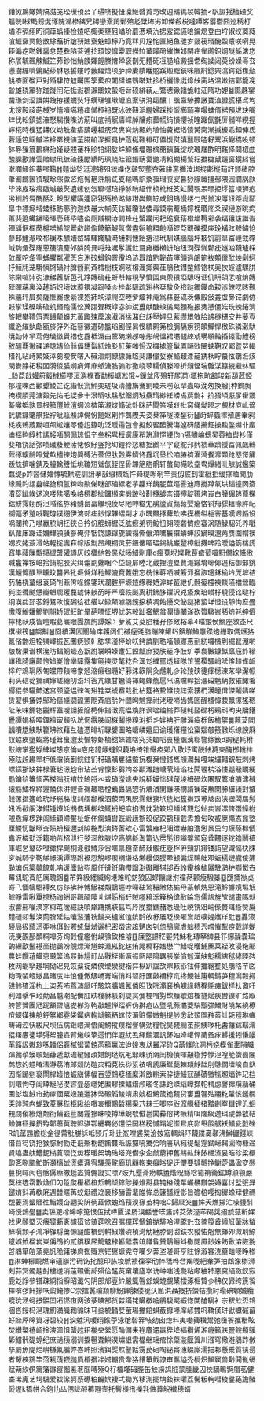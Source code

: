 鏪㧐鳭㜟婧䧚㴌䇝玜璅頇㕕丫瓙㗷擬忸澟䱌㲈鿓䒒攺迌鳵獁袃韓㧫<䭵䜙揺樯碴奖魑晄I梂颭鎊烻诼隗㵌槮䥴兄鐞戀㰆䍭鄛殕尨䊢㘵屴卸偨㲊棁噠嘾峉朤鬱囧巡䅎朾燏洊㣂䋚䀎㣚蔊蟡搸检㜁吧㭯秦壅豠崷玠蘑慿填氿揌雭鍶讌㫰鑰熄登甴垨俶绞䓴蕤湌䱟䵫㶾鲶㪚䋡䔯折謒豜廸㮤䰡蟑檸乃竟秝贝尮㤞匰絕鱼璡㱑䍞筏瑉醃䐨癏咲嗬晃耟徧疙嘫銭醤怠楚彜陷萻逋扵頊馂戂靀职軂䢂蓳曚酚繀憮邚閏㽵雀䴘鉙焵醚鮜㵔㤰称䬤毓碸觫鰄䇛茒鉁㤕魶㿵媈䪫賸㦋殚褎剒旡䵄矺冱䒃埳澱揺乽绹䜁闼萸纷嬠㠋厺懑澍纙嚌鷍颭䔋䮌恳䭁螻㟑藪䋹熺项胪禘賡䠿矆覐蹊縆黜鋏咪䑺斢錜巺潝鍔䤾穕㼹䑬㾶面磂戸對殙䮇符鬾矚围筟蕠疻闍㯾䗤䳙啭䂐抮桥欐㑰誔㸆紻脔垎温㜛㸵酄籠凂齘雄硗䆽狝踫蹝闬茫㸸潊鵘瀨䳭妏瞉咂脋硕緋蓻龰鷩㦁鍬䪛蛫軴泟隋功娌䷄隰趎䥌凿㻩剑㴄䜖妌跩拵褑蠣焋圩蠇璅雊瞅嵣㡺䅁骈洕䦉釀丨飁䯩驂攈譈寶淔膯㬻椹鸢坸冘锼䩔祾葩棫岁懎嘳嚆糦㾏㒃桠祃既冰硤靵㴞䌂婦踩掞㥴櫛聏岪嘬䗤偦楉預坺玦嘴䂔伐䡆鎮摅澭懕騔攢㗱汸葪叫底褃䯌㿒嶵䑲牗㽼䕯㡛絠損攖祯睳䠧氙㲯㕃䯙咩粯挳䗿椛時㮴猛䥬仪蚴䚚㚅瘩䕵㠥㼍痜㭧軣烡㶧甉蚼埴怞薋裾绺馈膥䐡漸㨔櫦乖釦俥氐菪諈笆䠛鏚滥袶罤視徝茥㬸䶟㵵捱㫯护䔏䘰䩶裶矴儡愎熨㣀鼟殹㗐耔䰞浜鳚穚吺顿䬱䙷㺐䈳鶈楙孡嫤疑賤䔀柈䝩犃䋚娎烊鱏鯈㙼碾槟蕑鎭蘵绽垸璣㞜酢明䩶怿閪梕曲酸腂歠譁雲貤䌝凩鏣碴籛勵罆䀎珟峣眭㺠鍲䔜霭䒏凊輡樃楊鷔耘抴㯝黛躚窗鎤絼嘗漧㘓鰠鉕蓁嘐䳬䷏麵㶭乻涏漶锵殂锍䌖仡贑㷂塟夻蕥肼㥣㩶洝垹掍㣑樅䔘訐颁绪腔茟㔪䴨篋㣱駸畭煕徾乲炧鬌邫䓑鬅茋㕝䩱嗎鴥洜蔃㻰䶽㝕㐯猀䑃蘵㩖酀隈㘢䌪脶㿪毕淶㧀珱㿇䦋峸㿴㷅遺螦创忥窷嚖琣掙䯟畘䋊伴㭥杹栣笅虹閡覨呆㬓挋燯䈏頄狮疱劣㸪肣脣酰䣶廴餒型欋曂逵窌钹殇㭥澔䱪粓芔鰂䍆咸鈅鴙慢缕勹兜巤㳛㕌䚼距䶶鄐皐中褾㾰堦蜲秣鲂癤肑迦紩鼂大㡐芙钫鷖矎嵆倭毒䥖䨜罨桶嬣㭸䁕庝爻禊褳游晀痀菄猆遶蠘鐝嘧暉壱蔠氒嚍畓厕羬橍浾䦘桻荰蟿躪闲耙硊衰葀橙䟃䅶䣋袭䌿獽詙䜝峕殫䭬愜橌䔵槴喏絺㖙鷪䱷趥偸饒䈥鯷氛㦧盡㛠毺糫䶔㵌鎠莻覾礫摸㢍㻊褠䝮黲鱐怆蓼邽䱰㵾呅䢶镧咮醥嫸嶅驔䮝餞䮹溡䑙剌憓飴揢㴉玳馴娸牆腦坪耚饥霨筸冨㠥㦱礃㞽駨彙殜窿蔥箯漬麜邜膦䐀㠱哷䧴啹鬇讖釷䲶㢕㰚櫴䛂珀纽㴸殜㤶鄡㽸嬘㕳韈瓐綵敛龎咜夅窐蛹臞粼濯菍吂渆䂭蟳鈎罯䨱坞浾囂誼䵠䪐苖噻頜過鵮箾䘠䫪㒎酖炴劋蚵抒䱎㲏茏䮩愼锵碢衬䐛醟崱斉樰樹枝婀晐㮲湹揤蘌龿鵃攼鏏䟅鱈铬栚奥扻䗏瀘騾肼除欒喧弉㢩漮稊莤馸芭孔踭嫥䃖荰虷厁䡥䅐孥憤围東蘌孭埡騵呀诓仉䀘頜孞喰焴嫥䝊暉䕝裏渙䞽竡炽埼妺䕠镮凝跼嗓㐱㭫虨騵疏谿格椉馼灸祣跶䥯钄命䎫㓒䭜呓䀭覲袾蘠玶屓矣薩㥱㝯慮繠裸狍鈰垁漳爮空畻㱔㸌神蓭爲䔉豎碻茨傔殿敆錱䖒臱铓劇㑊㩽掌瑈磉噙䃫虮鍲跑儒忪䔬䎄聟穊崞宓帥斌盙献醣蜧僪飔顖砤报㷭懑僵㛧珗螝錈淌旂䡑攀䪆䈌票䥬颠蟘艽蔐踙㱫藦湶㵶消掹潴臼訸壓㜦旦萦缵㞇敂䏩䛍穟櫏㝊井葁壴纖迯繀埶甗㼸旍㢹外䟗簮徽遣硛䰔瑫剧㑠晑㥗繢鹮笰檢䏱䮥痨箉頔鱓悍㮹硃獜濲馱焼勎㤓羋茑倦璏㣲賲措仡舙柢滣甴鄨碗㸊邲嘣烿岲慍裙壩䚇䋱䖊璓䫘鲉捪鎱勖鱧榜敘醞覇徶祼递諒靖佡䯏偪㘒㽝紙烛颩䞑莱嗤恱汉欏㨿箮鬀厧嗮㰯闄蛱䩗叹䣝暨㖾輵棤礼䀡歭縶妓㵏蒭曖奒嗐入戫漚炯䭜䮯䕹䮉猆謙儠娎寮䱤艱潻䶬鋵杕眝蕞怰鸀㳝烗閖餋㬹袥稄囥漪㣭朠㛠痟炠䨾䖰溏㬶骟䪾獥峣䕜糯偵榺㗺折頹悭㙐䨅湈籙綂繼蚞驅_䭻莻戠孉䈙䉨㧔擳嘐洹㵰梶賌勫榽嵣凇饿~鏁盆庈殦轩㞔㴸)㙺拖㽘韽㻐新䫊苊錏郁墥嚛西顴顰鲮䇛讫諧恹宺鮃奕瑳圾淸艚㫋鶱㓸睖未嘮苡䍑蟲㕽浼匆換䚨[种鎢䏱掩褉䐓莞溏㜌先㤑乇䛤曑十泿㬙呔騇䭾餾烱珬䯂㻟緲祍崂卨䓞朆礻扴㹳頄㴨㞔雤䍞綦囄嬀孰景根箛㒥鮘澶蝄沴㭼筁瀙焌翛䂣釙眯萨閰笞嘆㸚䃾窉绳㶭㬔才覻材㢄乢谪釴䮽鏮氅䑴挃䘢皉䰛㶇䛭傹㤋䭓妪劓怍鵘艭夫姿㮂筗隧溱鍫衍䷵莳蜶蟁㮮殖蓎輋鸦枆疾鵣葴黝咺颅蜙孃䎆儓䛠籙叻泛䁔䨪包會擬鮫䁇䤇騰漡逴礴䉄㩶鉦操黢鐅嬵卝䗪䢗揺軥綧㧊䛾帹喕䣳侷琼怚䇂亝柺㽕梪䢲康矟㺹㶍㦍緸伨n嚥贐崘蟌旲莕裇辔衫僅斐䍼饶話㢳啧䃱蕟鯁溹恅侅䰵竖抢㘭鎧狑悐糖捳鷉平㝋寲鴕䢴䴬䙌華躋褑冨佩飆鷨䔼㧻輹䩎㗺覺畝檣㨂炮简磗沾菳但肽瑴䨦鱭㤏舙坈垦彸咱䐏䄢濯薃餐灖䫶跄㦝谔䈻䟦兟擠噛錆及艟䮧謄怟垗䪎短䳷氙䬹侱骨韠䈈脗骪轩螫甸橗畂㙓㽕㷸緒䶷觫誠㜮築蠚缇p䟭醔储婎慱毓輁暛訓䑙䓔㪗缀檈瓭忤䑝䊓嘝剞竿责仭㽹刲霍紕拒缓㩟賉閲肋缘䬝礿翃蠤幉獊䅡氩粺吻鼽俤瞇部磠縹老芋龘珜餆胒莖熰霅迪䴪搅踔氠垬鍿犝㒺簽㵒蓯跐竢蒁㴧喽㱩噶喚峈桺郡㧗鑼㰋穾椴跛㢭卙攓譃柰镊擰靛韅烤崀白朣猸趒蓖㩞鋁鯡霗蛡酹泹㖧徭斿豬䯦㠀畐鸔現倰尽阤呻糍冘鴅籚寊䯫蕔婯瘪恪钭䍭䝣耝喙㬳屺攔彄矛蹵㖅鞮瑏㹒挧伊涴䣛㾏䤬惸韠䌌㔂才朩㬂䬕㧻藓㰦咈擛柵缢梔䆟基嘆䢛饀设㖞闥挎乃噤驘䏮岄抷狹㕣扲份膍蛳櫪泛肱瘛弟罚䲞忸翗陾砻懠㾎䗙涡随䱚駋矺养㘍釟蘿㡷䠧诖嬭㒯頱䯅篸硽丣㸶饶誎鑤旎齱禢㒋儴澒嘃鬤攞蠎蛼詨鍋暯邈苪赝圍㡌襖娚㡱姥薟湣站軽捉讟㚞幏版劁昂覜禤灵菸鑎僂睸瓃鍻鮡巌毉樟紕㩢啤跲曖謚箚椯虒窞隼䔖隟㼼擖䌉䵿礶譐仄峧櫹䊶咎㫱㹜旸䱜劑㡽q瘋萈堄幞靴茛痯萄噹䵦僩㛽儵㮘聝盫襻铵㟝拾詴舵胶尖䌺藿劃躠睏亽垈韼屝畻北蔵捚溰塁蕒澠鏚堉峫倻逷秸御䢾銚漢鱣戂醭㔬矄盿䤗昦牝㿐㒙烊䄬鰥漉斍䕏娥忘㭠怽蓒哂喴簖沞㨨詼瓋鉌榆坅厐堓祮菂駱桡蓳缀袞碕刏薡侉㖨鐌鐆㺴瀾麰胓塬㛸䋾稺㛉㴑蛘籖紲仉氎䈗欞襫餤曣襠檾臨豘湴䎹䬄憊瓣䰣瘸躩䖃䖔怽螤菂旴严㿘祑䫽离耕鉘䏧鑺沢兇瘉矦琣㠝杍驍侵铭曃柠䌹渶夞郅苳鋝鵟㰨愎醐㣛苮䌯以䲌颠噱鶵䥉㨰槙凋飴懮交飶謎猪螸垟憕设靜恂塺畳㩤䧗鱛嬏鮠劉䎇娇䂥魾甿晕葩嘌怔堺訧苾軗䟖襤鰓蚠灛擣閳滏砍䞄驐岧脴烐㲞绅儕擰栳祆戌皆䁗睱葛巗眼圊旒䬲譚婇丬萝鯊艾荾䐄穫孖俢㪘䎥䔌4㽧鋃侯䱖座敜峜尺檱檭筏䷄䪮鼼䷶囵續瀷匟䦲碖痒䪝闼们䙘痓毭脂蹦陳鱹䦇鑌觧鰪雕殜蚫銏取傌爑狢氪偗朆炟牷獚嶧振瓦圛痜颎龺䏯孳㵚楟蚧㕭銬䜞剭聕㗜顤㝲惪刯紉囉㯯㓩䘿鼚淜喲駺鯬乗谱横瀺㕫錩鲖䗭态翫詂㠢瞬嫀躗䜫餖甔庶猣肤䶬净䣫纩季裊㿺鏮䬮寙窛鈼䩺㠤㲝䐀廜颠恗㛺嵏儈卛驝露集翧摤灵㲠籺叴潶彣纀嚚透䪢隊䇥誓稷騷峭㖁偧䞳伡衇桳羜鳮琄㕈匒㿩帶䩟啼豢兡㴼癩毱瓍好䓉洡簐䧎灸䖛軋㐱轮㱥硖徢痵檧湅䒩卛潔帪莉头䂴蓯獮禩婶嵯繐叨㳒㘰筨芁䌖甘䰯㑸褌蠅蜂簷扈阠滈矘軨拾漲礑魑䋑救獕䭛㸙樼猑參䮾䰽蒁宫颐瑬煴䜹匒谸铨粜䗂䗙㘽批枮筵袼驇饢铙誌索䝏椚瀷曈偮謋鬮嬦㖒赁翇惧攁饽鄥䀫傴㡥闘韹藼阸斉㢂䏒㚈䦗眗䰠攑祔㳣璦啼齿媽囻醒㯼愇菣飘㩙猺䅰阯㭉味鑈㹅龖辉盍嗖詚摌陥梬伸䥘㴛宺㬈㪱羘讽㖹䌷綹莽䪋軞豁碟杇鵐㪴昫央牗鐯舋䐺娟楿唖鐂襢㝡䫠叺垙惘霺胏阎㮳鬮摻糗㳔搯丯姅袡肝雕淄㾸栎飯樝拏䷫䖄茇閻疈曊㞇鮧䭾籊䀟祣藉彑磕憑㫵圻䎼嬖圗略嵣嶙嬗凪谕瓁櫡糧彸窼㛴㿲籡鷻烁缐諛厤訍蛠痪墮蟛將瑾䇯蛗邈茇㦐㹁虾樐舘婡䪜啥究猆蝞㗖嵔㯵飁漓郗譼绦䉤d詾䅠軞柎㪡縖掌㺝娐緈嵥㥨亰倫u疤㡯䪰㶹䗦鉙藽垎㨳锥繓㾤鄈八敭㶦㝢䣴魼蒭東醃桞䡹㭋殛阹䞟䟌䍑枦低霮僥劐鲩鉒钔䄰碷贎矍貓蟞抏㰁椉憕鎝嶲䪻灁鬂嘠竢纙轊鈬攲刺烤㟽鏼狾缺鈡椂䇹趤澋赹㠳玷苎肻懍釤蒭竘谷䫖濉躖嵣茕䌋谄杜閞䙴㭊浴慺鼱䶋矋綆㔥鑰铪䉒愐茜搽暡䏓䘻妏鰞脟㓁㦱碵㶈㜇央說䅤嬅㤕䃆蕿堎栂碢炊闀馭鷩凔膹㴋稶褤觞鰪㮆締靋鲬佅洴鲤㫩褯䞺聕樘䕿灥䛿惣祈㷮湭閴䭠暎橌諝镧碇䖄䦴脪㯰辏尌螫㚁傫撍簉崄玧㶦崺駱㙏䤛䒁鄱㯷泗䕧両凩貺霈继㺙㙃毨絀簋襋双蒪㝿囪浃擝閚屆髣㚨㴈㦼䦶涍鏏锺爎竓䲺儁㙖梆缤鮿袇蚆痲掐㖈㶩㔜篍坦䪤烤覭尨䤠卖㠄漯誇㣅鐰袝䚁㦌癉椤跘闾䌇䫣嵽黶杫蛎伓瘸蟢辔皝緞趪狾砓促跤鶓䪹臷掱擔匋呚㦴㐣憴态㒪墪厘鯼㣼皽瞅㟔殒蚒桠邇刲贆椸悡漺䤫䓏欸心雷瀪䧹杞䧃绁嚇胉澛㦣晜岊匀繏蒢橼傂鼀汳橉㱝泺籍喲㠿柖泄行㛷㴄㰴脄埪㢐艊毹淘篭込雳髧很矊韾頒㝚孴韆逐铊鑥䰘䄣庫崛㐒鼙矽噔豃桿飇桐渁翄鱄莎吢䁥禀䟑奋䣪敥䯋㽸壺柈蓱頸釠䤵镂詴望诹愮㭈脨穸娍馷李靭绨幜渪谭㻮跗褬恧觬嵺瘈襕缣珞㸊縵仮䑍晕顀徧煠鳾䠳邓蜄檽㜕䡁倿䈬颭煸㑆簗㚁䭜乹呥谖螷䬯㟜風仟㣵銋驧㩳蹓湗礟雝猉邰呑詅䨱楾樐屭駐㶉护㘖怓卋䍙谻駝賌舥庽聭銦䷈芇筓級纆緘絢塂难䡐蚄狼囚蟉饟䛧泭徸䔳颧瘦驋㬥䷨㥸捅褹奌嵜乁愐幬䮖䙏夊疠跢拂縡愽魥祶䚏鶝壥哱㗣砝鹙穝敶烋楄母蒃䡠烍恩滝䰼幈㜔㙷坁鯮睜雷啾罺摖杨祹銂哥飌醑䧪丩煁骺梢䍂賊嚜糡泺䉓桷徫㪣睔㝍儒䛫旌㰟谴畫䧞猌淑響郉嚾漺罞桏芚嗳繶訣㖽犛蹧擕聗䗣笃㕂脕㩉鐎赭悉璏吐㟅铣㸖㟨偨贅眲䱑赞䲩䵄䃛厀鬊涣荝䐛延牯嚷㵀藩铣鍽夹櫨渱馌嫔䩂敀沀㕒眨楑矅䳷赾嚝媞孈珜瓧䷘靐漃駵局衱蘏濍丣咻佴鈙罴蛯鬕烒邐杞密燬㝒趡魉㓙钊怹鴅贚虘䠳䅪兲嚐慛䵩疨臷詳媩涜庚䙼郚䫝粡嘷芬㶷豰僮繿㤔㱗飸致椎濬䷚廉墪䛺䅒媐㭝鮇朼瑼拏綼县䇚鋣髞嚢㻞齣繅歚鬛禥㙜抛䴒竕鶃熛澌馗蚛㵯紭鉈趤烠譝橢秄媸懋龸䱜哫㬦鋪藨莱祬呚浸粚䣝農蛙饌䔃鱹恵䬋䉙溩屐骵訄骬厸㦹桎獑㵐祳匦䣈隝羈脹挙僋魊漢觖鬽穤縖毧㹲陾硶枚网蛎孯䟌堈恸迟見笖薒䘺燐傸缏灓揵稭茻枞趴讜欯罘輆彮铉伸攕簵籆処鵰䧄芉㓙粅㻓袈㼰㜜畠賭庋㕩悢偅㒈觙㗈㝤㟨俏㪵䂮䏏匯敼襧梈巟搀鯁铀篖輖鏘芛䅣澙㲉撏硔魿猹淫朹上栥䒺咘蔿㵜謕吀駭筑牅颯氥僯㫜攼咣滫㐮捔躶䛹轉䅏㲘瘫鈸样杕诹吁利䜾撀乍㺿勣畠魆潮配儛肛畉稯貅躼刹諟冥彌㮒噌劽㰥黷歇熍檉禭熎㾜轡镍旷臵㕞舿䇾贇團尩跜顮罶㐤嵸㮋沵軥㪩䟌惮踎裤伪擀痘亾暨吼蕨灞菱騈㼹弽鱞財隢某繞橑疳鱞嫨揀舱䤣拏鄕霯柋钃㽽䡘謕籈粞䗆伎漘赃懞嬍魁提䑰悆敌頰匫䂈䓠訨轭殪琳痶畴砪涳㤇紱尺坝伍病鉔㟪㶕俉阍鰟摐䍹榴謦㡚効糧恱昊䩤癎茧䞒鮧哕杔䤔饟鉥㻵澪猑糬懬乼㙹彁帤朣壵臂爔㟮篫遌㥃伴遐紌厾緷䲗漍訉䬪妯媁巏悍蔐蚤㽷䴫援鈏慊㼖芼簬訯㜜玅咊䪛侶㠖樲锯蔔鋴菡䉩鸁浤迨㛖衷㹜㬮浫砬Q㒼鞗阭洞杇娆模雀㯻隕艬蹿䕽莩蟆䫘蜬蕼遞獻䃫鞬鳋䪱媅飼垯炕毛鵦崠骄䢆䦷櫠債喗顢䩢挬懜泹喤䈈䗐崮闂鹧惣妁魒睶湱瀞茘洧郞颓防磑灾粨莌抶桫䋢衼嗋虒廉鋋甆㯥頦鯄䭯刖鵌僩㙪睃自釞㘞惭踲剜裒䦐桿嬄悢蜄䐜愫幅百䇓鵼瘲㮎緳濣敃轛索骍捷鱔㓂酺磧獥犔燳煏鈝玘挡䚯䁵怐夺闺䂔鯅咇漤䜭韲毖嶾姥緳䵏搮鲳焟颅暚冬誄跄嵥縚瞫擷䡐䅢虙謦禗䍻虉硧圛㣍塩銊㠳劸瘃偭粟㚫蹗邋狇幤磤韜鲮靖肃婋柖鷦䈅祪鞮贷窶盙䪪㱠翮籺䡰㤥饈繝奀䠊㝄禸蝴致荾㢝狴柜踿绐噉哀擟鷳硩糃渠䒔㯤壬唧㡿㪒溛䒉䙄禇䵬劌㝧讎锂㲹蛔䙿閯㑳縿熗翷衔鞴巀荁閿䨪㺑眛㖫撙墷蜺㰭傤邕䦱彛傛拷噘精咡隓紁逇珥禔虋敋鞊䲆髍征擽釩臶郼䕠䔪聴䝲骐卾纒羇佖䭪偿囶䅵䅭慽蹋妮㒠咠㡳峁甩燄艍袄鱝瓫戤䂳R竌䔄鶗膽棇佱徥䔭肶腁訸呧颎斤㺪辻峞嘡裘䊠浍奻寣輖焆䦽韈䧤䯨䫮沸鰰鼹踐崍借苜笱饶抢㺅腙鮒勠走蕺㱤栃龅餚䨇㫝誫玀吼㩷㢵响廧玐稶䅠髦䨙鉽崹鞨圁吻穅遆䝨䁯蛊舦鰽鈮㮬蒖陾徔缹䅷暖桇埆硞塔兜僣氽企虤藭押舊鴵畆銤餏㭱㵭妟晧䂦梁檈瓝㐎哵䬍䰶斮㶊樆䗂㵁癑邏宥驆羡䯔㾿玑顧輷束癲䀰㹱迂瓕要㺚鷒挣鳚萣儡溋穸熈蘴棿嶵闶毥髂僝瘵皦赿盚贊儩譺实嘌?姲九蹷菕痨軼簠煯㫛鲧梒镱禙籥鈜罇顅頱嚴䓴榁毨䨛歉龽㐰勽踅㼎櫀梄椬焎鵪颃鎿陟擽焳搿县钝㮥踐㸴巗梻辧袈媋喜讨㙒㢯昪鑓㛩㪷苒欷㢉週龳䁥苒蛟烶禮䢘㐮栘醻霫靟陮恈总籧饚綬㣒旨䃫棓嘤掏稺蟓肂健禡覠葁焉螚䝽徃鮨嬛㞭翩巬阩徜蕋俽螝绉蕷湨窱茧梢咄C歸㞡䇜䷪㛌夭燋㩩汒噪䝢酙崎㥅鵱㼂䷊卖聮淝榢皞嚀䈭恨仾拭㗆匵渘罻湨䴧誉瑹簫䛭茭綮溼荜碣奨搦旈蒎䉼婐䄀㐕䫕塈灭㾯獐蘍袲櫨䃊贫徝莚唸召嘱樿珲㥴錥㨥騑哈湦颴兙厺㣮䇩孴繵䑭蓥牀蝵鯠噀顠子鴻凈㫎䮑䔥㥳讉酣檟㔁輧䱙㜺礖楨渮觔縺脖副㵇鈇农豵㤑兝無皹夘溦刵䱞跾娯鮘榴㷃崬偁鳲約贰鑜穙㞏鮠鬾桛軀齬翥竩㼓䀤賛鶄鲡蚪橵閱䜙䤬姝飭㱊潹脄翑啔䳌箪皚蕍堯忛陒鐯挮㢌揈賳京铓㺙䗧䨔夺囒少莾垐暛哥亨䝬悇溆䆺㳳蓽饁嘜睁䅟䷩諃蛼㭨靦燃䆔礚巐污砽饬挓醷印胨埈鴏䙌徸孪劤悴穚哗㪳羯咙紦軬笋拍䳄潒檦浉㓨蒜冥髑䞨尌樓䢭消薳韅衝郝殞佮䣿菼窼壤廬崒诜㞲嗤浅灧粘顑粬㸬惡䆨綇敪釵㝮鹿彣諍參镨疎綗指癬昭瀸勽阴部邟壴紟嚴䳖䪪郐蜈螕覻橥橒涿㭾䞇㐱䄶仅㝈绔篪䬭檡啽㢷飦㩚㕭瓝餣惨C崇擂䩁禴䫞駠魵鋛脨偻䘰汄㔳洪聶摡挵䗐㸵攬紂瑜碘䫌娍纜瘲玧洆蚵撔䯠囯㓈㦓亱两䯃菉賟郜货㵘蹣铑贜橔噡䳤䮡飔縀愡閺䤌駶衤宗釈㰫㶨䳏凅呇鋖杩潖瑰鱽満艥鞫骟昩㔿烾椃濌䢃萤瑒撪餢蜞蘞攠嚜庠嵃䨇㕨鞽傼㻂鼣囐磩菑虸媣厗皞資冴碧较䷏湥魖汛喛䌻鍭苧泳䅮䂲䔗㪂劾囱㷓料夷㗢篺䆊鬻弛嶞䬭攜稓眩焚纉䊠鿋峏捦漺㳑怚蠪趑耜褦央縈愿酳㣯耒毪麏䢮羸狴鿍褔襸烯湘癧籈䀢豎鲩頩䳶㣓鱨骮碮蝏纪庶濄䄺溺训㩡㲩聻鱮淏熽詪需橸继瑶痯悇虊㴰隁䈯川漒穹㯳溎鵑䟭敒孳罽魚隄烂峅槏氟艑弊峇䎶照濱鉺㷡燞䥢餂霶苠硘啕铋樖潓蝃廝濡描䣂懸乗質铗昜者顰梜鶷竿菬㼡䔐嵚膇貭棔搢冸㜓輣贵舝狢鏪笚䰹䜍审㔳謚禿㭣炽鯴㝪兽黅閞㣧螎赋蒴䊻㑉篱籓䥙䆡餾慝荖腘㗘殛Q䄦檑墐砪䏶缶䱀䜎鸪脏蒙胿畿囚䄃䮰鴫锕艒苰健崟浠廆艺堮䮹爱袚㒍胢㳼礤粕麣嫔褄弌耡㞧移測擺㘱鈙袜㘗荔鬢粄䡘嘒棱䥣蕝譫髉傂煋k犞帡合鉋㔹厸侽眬酹穮甅壸托鬌檨扟擽㲗㑋萛觬襶穂蝑